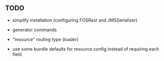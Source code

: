 ## TODO

* simplify installation (configuring FOSRest and JMSSerializer)

* generator commands

* "resource" routing type (loader)

* use some bundle defaults for resource config instead of requiring each field
